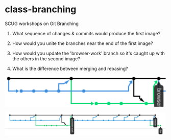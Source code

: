 # class-branching
SCUG workshops on Git Branching

1. What sequence of changes & commits would produce the first image?  

1. How would you unite the branches near the end of the first image?

1. How would you update the 'browser-work' branch so it's caught up with the others in the second image?

1. What is the difference between merging and rebasing?

![branching-example-2](images/branching-example-2.png)

![branching-example-1](images/branching-example-1.png)

